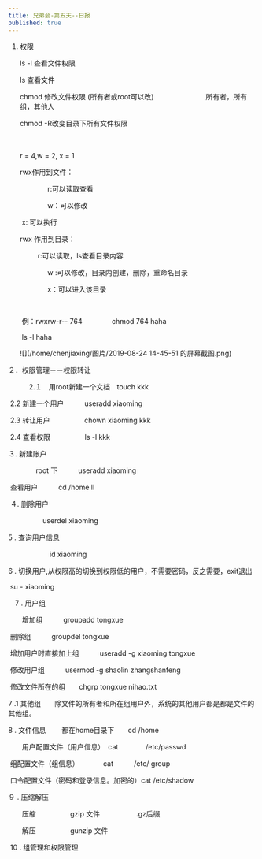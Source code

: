 ```yaml
---
title: 兄弟会-第五天--日报
published: true
---
```


   1. 权限

        ls  -l     查看文件权限

        ls          查看文件

        chmod   修改文件权限  (所有者或root可以改)                 　　　　　　　 所有者，所有组，其他人

        chmod  -R改变目录下所有文件权限

        ​    　

         r  = 4,w = 2, x = 1

      rwx作用到文件：

      　　　　r:可以读取查看

      　　　　w：可以修改
      
      ​                  x: 可以执行
      
      rwx 作用到目录：  　
      
        　  　     r:可以读取，ls查看目录内容
      
      　　　　w :可以修改，目录内创建，删除，重命名目录
      
      　　　　x：可以进入该目录
      
      ​                  
      
      ​     例：rwxrw-r--       764                 　　　　chmod  764  haha
      
      ​                                                                                  ls  -l    haha
      
      ![](/home/chenjiaxing/图片/2019-08-24 14-45-51 的屏幕截图.png)

２．权限管理－－权限转让

　　　2.１　用root新建一个文档　touch  kkk

​              2.2    新建一个用户　　　useradd   xiaoming

​               2.3   转让用户　　　　　chown   xiaoming   kkk

​               2.4   查看权限　　　　　ls  -l   kkk

  ３.   新建账户

　　　　root 下　　　useradd    xiaoming

​                 查看用户　　　cd    /home                    ll

​      ４. 删除用户　　　

　　　　　userdel     xiaoming

   5 .  查询用户信息　

　　　　　　id   xiaoming

  6  .    切换用户,从权限高的切换到权限低的用户，不需要密码，反之需要，exit退出

​       su -  xiaoming    

　7 . 用户组

　　增加组　　　groupadd    tongxue

​          删除组　　　groupdel    tongxue

​          增加用户时直接加上组　　　useradd   -g    xiaoming   tongxue

​          修改用户组　　　usermod    -g    shaolin   zhangshanfeng        

​            修改文件所在的组　　chgrp  tongxue   nihao.txt            

7 .1 其他组　　除文件的所有者和所在组用户外，系统的其他用户都是都是文件的其他组。　

8 . 文件信息　　 都在home目录下　　cd   /home

　　用户配置文件（用户信息）　cat　　　　/etc/passwd

​        组配置文件（组信息）　　　　cat　　　/etc/ group

​        口令配置文件（密码和登录信息。加密的）cat     /etc/shadow　　    

９ . 压缩解压

 　　压缩　　　　　gzip     文件　　　　         　.gz后缀　

　　解压　　　　　gunzip   文件

​    10 . 组管理和权限管理

　        



 





